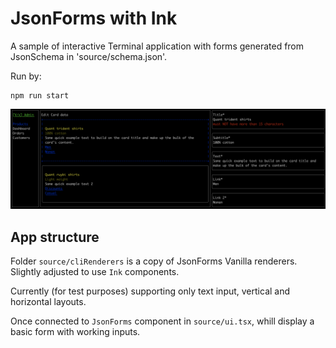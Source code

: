 # JsonForms with Ink

A sample of interactive Terminal application with forms generated from JsonSchema in 'source/schema.json'.

Run by:
```
npm run start
```

![preview](images/preview.png)

## App structure
Folder `source/cliRenderers` is a copy of JsonForms Vanilla renderers. Slightly adjusted to use `Ink` components.

Currently (for test purposes) supporting only text input, vertical and horizontal layouts.

Once connected to `JsonForms` component in `source/ui.tsx`, whill display a basic form with working inputs.
